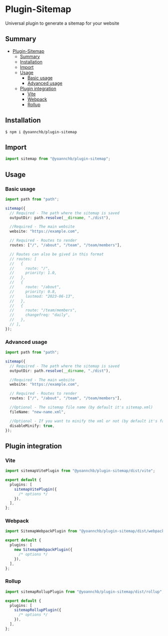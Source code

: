 # Plugin-Sitemap

Universal plugin to generate a sitemap for your website

## Summary

- [Plugin-Sitemap](#plugin-sitemap)
  - [Summary](#summary)
  - [Installation](#installation)
  - [Import](#import)
  - [Usage](#usage)
    - [Basic usage](#basic-usage)
    - [Advanced usage](#advanced-usage)
  - [Plugin integration](#plugin-integration)
    - [Vite](#vite)
    - [Webpack](#webpack)
    - [Rollup](#rollup)

## Installation

```
$ npm i @yoannchb/plugin-sitemap
```

## Import

```ts
import sitemap from "@yoannchb/plugin-sitemap";
```

## Usage

### Basic usage

```ts
import path from "path";

sitemap({
  // Required - The path where the sitemap is saved
  outputDir: path.resolve(__dirname, "./dist"),

  //Required - The main website
  website: "https://example.com",

  // Required - Routes to render
  routes: ["/", "/about", "/team", "/team/members"],

  // Routes can also be gived in this format
  // routes: [
  //   {
  //     route: "/",
  //     priority: 1.0,
  //   },
  //   {
  //     route: "/about",
  //     priority: 0.8,
  //     lastmod: "2023-06-13",
  //   },
  //   {
  //     route: "/team/members",
  //     changefreq: "daily",
  //   },
  // ],
});
```

### Advanced usage

```ts
import path from "path";

sitemap({
  // Required - The path where the sitemap is saved
  outputDir: path.resolve(__dirname, "./dist"),

  //Required - The main website
  website: "https://example.com",

  // Required - Routes to render
  routes: ["/", "/about", "/team", "/team/members"],

  //Optional - The sitemap file name (by default it's sitemap.xml)
  fileName: "new-name.xml",

  //Optional - If you want to minify the xml or not (by default it's false)
  disableMinify: true,
});
```

## Plugin integration

### Vite

```ts
import sitemapVitePlugin from "@yoannchb/plugin-sitemap/dist/vite";

export default {
  plugins: [
    sitemapVitePlugin({
      /* options */
    }),
  ],
};
```

### Webpack

```ts
import SitemapWebpackPlugin from "@yoannchb/plugin-sitemap/dist/webpack";

export default {
  plugins: [
    new SitemapWebpackPlugin({
      /* options */
    }),
  ],
};
```

### Rollup

```ts
import sitemapRollupPlugin from "@yoannchb/plugin-sitemap/dist/rollup";

export default {
  plugins: [
    sitemapRollupPlugin({
      /* options */
    }),
  ],
};
```
